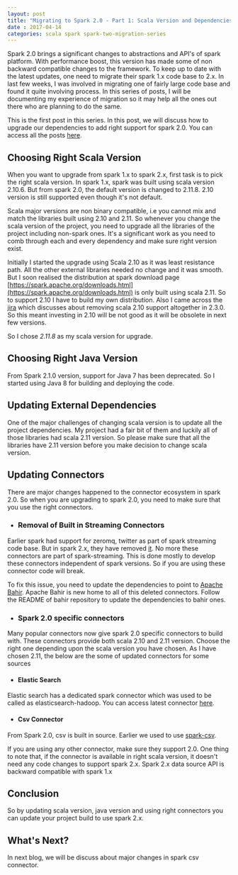 ```yaml
---
layout: post
title: "Migrating to Spark 2.0 - Part 1: Scala Version and Dependencies" 
date : 2017-04-14
categories: scala spark spark-two-migration-series
---
```


Spark 2.0 brings a significant changes to abstractions and API's of spark platform. With performance boost, this version has made some of non backward compatible changes to the framework. To keep up to date with the latest updates, one need to migrate their spark 1.x code base to 2.x. In last few weeks, I was involved in migrating one of fairly large code base and found it quite involving process. In this series of posts, I will be documenting my experience of migration so it may help all the ones out there who are planning to do the same.

This is the first post in this series. In this post, we will discuss how to upgrade our dependencies to add right support for spark 2.0. You can access all the posts [here](/categories/spark-two-migration-series).


## Choosing Right Scala Version

When you want to upgrade from spark 1.x to spark 2.x, first task is to pick the right scala version. In spark 1.x, spark was built using scala version 2.10.6. But from spark 2.0, the default version is changed to 2.11.8. 2.10 version is still supported even though it's not default.

Scala major versions are non binary compatible, i.e you cannot mix and match the libraries built using 2.10 and 2.11. So whenever you change the scala version of the project, you need to upgrade all the libraries of the project including non-spark ones. It's a significant work as you need to comb through each and every dependency and make sure right version exist.

Initially I started the upgrade using Scala 2.10 as it was least resistance path. All the other external libraries needed no change and it was smooth. But I soon realised the distribution at spark download page [https://spark.apache.org/downloads.html](https://spark.apache.org/downloads.html) is only built using scala 2.11. So to support 2.10 I have to build my own distribution. Also I came across the [jira](https://issues.apache.org/jira/browse/SPARK-19810) which discusses about removing scala 2.10 support altogether in 2.3.0. So this meant investing in 2.10 will be not good as it will be obsolete in next few versions.

So I chose *2.11.8* as my scala version for upgrade. 


## Choosing Right Java Version

From Spark 2.1.0 version, support for Java 7 has been deprecated. So I started using Java 8 for building and deploying the code.


## Updating External Dependencies

One of the major challenges of changing scala version is to update all the project dependencies. My project had a fair bit of them and luckily all of those libraries had scala 2.11 version. So please make sure that all the libraries have 2.11 version before you make decision to change scala version.

## Updating Connectors

There are major changes happened to the connector ecosystem in spark 2.0. So when you are upgrading to spark 2.0, you need to make sure that you use the right connectors.

* ### Removal of Built in Streaming Connectors

Earlier spark had support for zeromq, twitter as part of spark streaming code base. But in spark 2.x, they have removed [it](https://issues.apache.org/jira/browse/SPARK-13843). No more these connectors are part of spark-streaming. This is done mostly to develop these connectors independent of spark versions. So if you are using these connector code will break.

To fix this issue, you need to update the dependencies to point to [Apache Bahir](https://github.com/apache/bahir). Apache Bahir is new home to all of this deleted connectors. Follow the README of bahir repository to update the dependencies to bahir ones.

* ### Spark 2.0 specific connectors 

Many popular connectors now give spark 2.0 specific connectors to build with. These connectors provide both scala 2.10 and 2.11 version. Choose the right one depending upon the scala version you have chosen. As I have chosen 2.11, the below are the some of updated connectors for some sources

* #### Elastic Search

Elastic search has a dedicated spark connector which was used to be called as elasticsearch-hadoop. You can access latest connector [here](https://mvnrepository.com/artifact/org.elasticsearch/elasticsearch-spark-20_2.11/5.3.0).

* #### Csv Connector

From Spark 2.0, csv is built in source. Earlier we used to use [spark-csv](https://github.com/databricks/spark-csv).


If you are using any other connector, make sure they support 2.0. One thing to note that, if the connector is available in right scala version, it doesn't need any code changes to support spark 2.x. Spark 2.x data source API is backward compatible with spark 1.x


## Conclusion

So by updating scala version, java version and using right connectors you can update your project build to use spark 2.x.

## What's Next?

In next blog, we will be discuss about major changes in spark csv connector.

